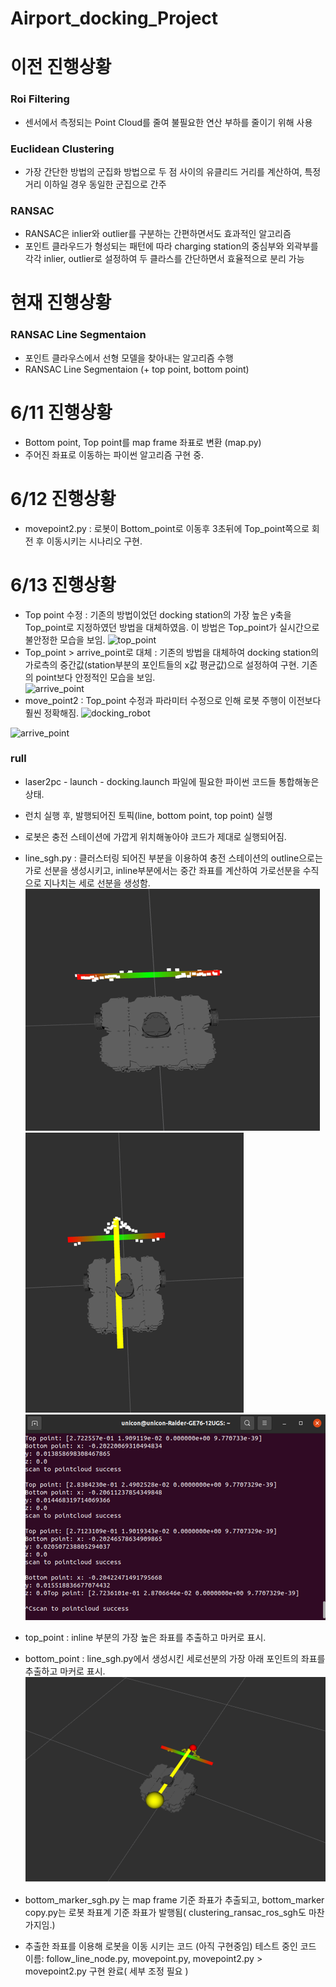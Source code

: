 # Airport_docking_Project
# 이전 진행상황
### Roi Filtering
- 센서에서 측정되는 Point Cloud를 줄여 불필요한 연산 부하를 줄이기 위해 사용
### Euclidean Clustering
- 가장 간단한 방법의 군집화 방법으로 두 점 사이의 유클리드 거리를 계산하여, 특정 거리 이하일 경우 동일한 군집으로 간주
### RANSAC
- RANSAC은 inlier와 outlier를 구분하는 간편하면서도 효과적인 알고리즘
- 포인트 클라우드가 형성되는 패턴에 따라 charging station의 중심부와 외곽부를 각각 inlier, outlier로 설정하여  두 클라스를 간단하면서 효율적으로 분리 가능

# 현재 진행상황
### RANSAC Line Segmentaion 
- 포인트 클라우스에서 선형 모델을 찾아내는 알고리즘 수행
- RANSAC Line Segmentaion (+ top point, bottom point) 


# 6/11 진행상황
- Bottom point, Top point를 map frame 좌표로 변환 (map.py)
- 주어진 좌표로 이동하는 파이썬 알고리즘 구현 중.

# 6/12 진행상황
- movepoint2.py : 로봇이 Bottom_point로 이동후 3초뒤에 Top_point쪽으로 회전 후 이동시키는 시나리오 구현.
# 6/13 진행상황
- Top point 수정 : 기존의 방법이었던 docking station의 가장 높은 y축을 Top_point로 지정하였던 방법을 대체하였음.
이 방법은 Top_point가 실시간으로 불안정한 모습을 보임. 
![top_point](https://github.com/gihoonbackend/Airport_docking_Project/assets/126891083/5cedc323-6fd4-4904-bfa3-4307974b3f58)
- Top_point > arrive_point로 대체 : 기존의 방법을 대체하여 docking station의 가로측의 중간값(station부분의 포인트들의 x값 평균값)으로 설정하여 구현. 기존의 point보다 안정적인 모습을 보임.    
![arrive_point](https://github.com/gihoonbackend/Airport_docking_Project/assets/126891083/1ca2cd02-91f4-4303-a60d-b6b9337cf400)
- move_point2 : Top_point 수정과 파라미터 수정으로 인해 로봇 주행이 이전보다 훨씬 정확해짐.
![docking_robot](https://github.com/gihoonbackend/Airport_docking_Project/assets/126891083/83254021-0886-41f6-93d1-0fcab66b5f93)
  
![arrive_point](https://github.com/gihoonbackend/Airport_docking_Project/assets/126891083/e2d01c52-16d3-4c75-8ce1-d45fc458d957)



### rull 
- laser2pc - launch - docking.launch 파일에 필요한 파이썬 코드들 통합해놓은 상태.
- 런치 실행 후, 발행되어진 토픽(line, bottom point, top point) 실행 
- 로봇은 충전 스테이션에 가깝게 위치해놓아야 코드가 제대로 실행되어짐. 
- line_sgh.py : 클러스터링 되어진 부분을 이용하여 충전 스테이션의 outline으로는 가로 선분을 생성시키고, inline부분에서는 중간 좌표를 계산하여 가로선분을 수직으로 지나치는 세로 선분을 생성함.
![RANSAC Line](https://github.com/gihoonbackend/Airport_docking_Project/blob/main/image/%EA%B7%B8%EB%A6%BC1.png?raw=true)
![RANSAC Line](https://github.com/gihoonbackend/Airport_docking_Project/blob/main/image/%EA%B7%B8%EB%A6%BC2.png?raw=true)
![RANSAC Line](https://github.com/gihoonbackend/Airport_docking_Project/blob/main/image/%EA%B7%B8%EB%A6%BC3.png?raw=true)
- top_point : inline 부분의 가장 높은 좌표를 추출하고 마커로 표시.

- bottom_point : line_sgh.py에서 생성시킨 세로선분의 가장 아래 포인트의 좌표를 추출하고 마커로 표시.
![RANSAC Line](https://github.com/gihoonbackend/Airport_docking_Project/blob/main/image/%EA%B7%B8%EB%A6%BC4.png?raw=true)
- bottom_marker_sgh.py 는 map frame 기준 좌표가 추출되고, bottom_marker copy.py는 로봇 좌표계 기준 좌표가 발행됨( clustering_ransac_ros_sgh도 마찬가지임.)
- 추출한 좌표를 이용해 로봇을 이동 시키는 코드 (아직 구현중임) 테스트 중인 코드 이름: follow_line_node.py, movepoint.py, movepoint2.py > movepoint2.py 구현 완료( 세부 조정 필요 )
